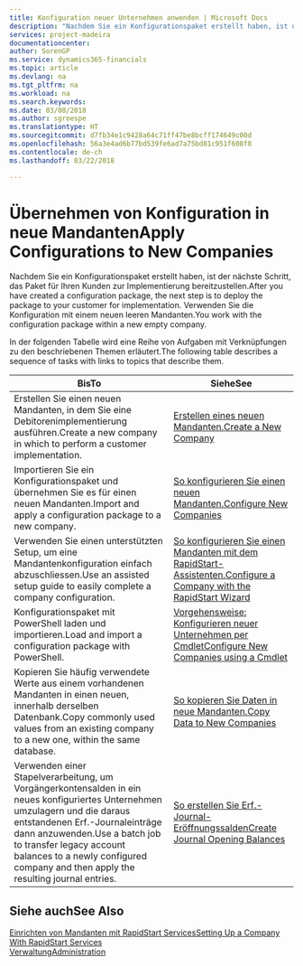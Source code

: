 ```yaml
---
title: Konfiguration neuer Unternehmen anwenden | Microsoft Docs
description: "Nachdem Sie ein Konfigurationspaket erstellt haben, ist der nächste Schritt, das Paket für Ihren Kunden zur Implementierung bereitzustellen. Verwenden Sie die Konfiguration mit einem neuen leeren Mandanten."
services: project-madeira
documentationcenter: 
author: SorenGP
ms.service: dynamics365-financials
ms.topic: article
ms.devlang: na
ms.tgt_pltfrm: na
ms.workload: na
ms.search.keywords: 
ms.date: 03/08/2018
ms.author: sgroespe
ms.translationtype: HT
ms.sourcegitcommit: d7fb34e1c9428a64c71ff47be8bcff174649c00d
ms.openlocfilehash: 56a3e4ad6b77bd539fe6ad7a75bd81c951f608f8
ms.contentlocale: de-ch
ms.lasthandoff: 03/22/2018

---
```

# <a name="apply-configurations-to-new-companies"></a><span data-ttu-id="f8f46-104">Übernehmen von Konfiguration in neue Mandanten</span><span class="sxs-lookup"><span data-stu-id="f8f46-104">Apply Configurations to New Companies</span></span>
<span data-ttu-id="f8f46-105">Nachdem Sie ein Konfigurationspaket erstellt haben, ist der nächste Schritt, das Paket für Ihren Kunden zur Implementierung bereitzustellen.</span><span class="sxs-lookup"><span data-stu-id="f8f46-105">After you have created a configuration package, the next step is to deploy the package to your customer for implementation.</span></span> <span data-ttu-id="f8f46-106">Verwenden Sie die Konfiguration mit einem neuen leeren Mandanten.</span><span class="sxs-lookup"><span data-stu-id="f8f46-106">You work with the configuration package within a new empty company.</span></span>  

 <span data-ttu-id="f8f46-107">In der folgenden Tabelle wird eine Reihe von Aufgaben mit Verknüpfungen zu den beschriebenen Themen erläutert.</span><span class="sxs-lookup"><span data-stu-id="f8f46-107">The following table describes a sequence of tasks with links to topics that describe them.</span></span>

|<span data-ttu-id="f8f46-108">**Bis**</span><span class="sxs-lookup"><span data-stu-id="f8f46-108">**To**</span></span>|<span data-ttu-id="f8f46-109">**Siehe**</span><span class="sxs-lookup"><span data-stu-id="f8f46-109">**See**</span></span>|  
|------------|-------------|  
|<span data-ttu-id="f8f46-110">Erstellen Sie einen neuen Mandanten, in dem Sie eine Debitorenimplementierung ausführen.</span><span class="sxs-lookup"><span data-stu-id="f8f46-110">Create a new company in which to perform a customer implementation.</span></span>|[<span data-ttu-id="f8f46-111">Erstellen eines neuen Mandanten.</span><span class="sxs-lookup"><span data-stu-id="f8f46-111">Create a New Company</span></span>](admin-how-to-create-a-new-company.md)|  
|<span data-ttu-id="f8f46-112">Importieren Sie ein Konfigurationspaket und übernehmen Sie es für einen neuen Mandanten.</span><span class="sxs-lookup"><span data-stu-id="f8f46-112">Import and apply a configuration package to a new company.</span></span>|[<span data-ttu-id="f8f46-113">So konfigurieren Sie einen neuen Mandanten.</span><span class="sxs-lookup"><span data-stu-id="f8f46-113">Configure New Companies</span></span>](admin-how-to-configure-new-companies.md)|  
|<span data-ttu-id="f8f46-114">Verwenden Sie einen unterstützten Setup, um eine Mandantenkonfiguration einfach abzuschliessen.</span><span class="sxs-lookup"><span data-stu-id="f8f46-114">Use an assisted setup guide to easily complete a company configuration.</span></span>|[<span data-ttu-id="f8f46-115">So konfigurieren Sie einen Mandanten mit dem RapidStart-Assistenten.</span><span class="sxs-lookup"><span data-stu-id="f8f46-115">Configure a Company with the RapidStart Wizard</span></span>](admin-how-to-configure-a-company-with-the-rapidstart-wizard.md)|
|<span data-ttu-id="f8f46-116">Konfigurationspaket mit PowerShell laden und importieren.</span><span class="sxs-lookup"><span data-stu-id="f8f46-116">Load and import a configuration package with PowerShell.</span></span>|[<span data-ttu-id="f8f46-117">Vorgehensweise: Konfigurieren neuer Unternehmen per Cmdlet</span><span class="sxs-lookup"><span data-stu-id="f8f46-117">Configure New Companies using a Cmdlet</span></span>](admin-how-to-configure-new-companies-using-a-cmdlet.md)|
|<span data-ttu-id="f8f46-118">Kopieren Sie häufig verwendete Werte aus einem vorhandenen Mandanten in einen neuen, innerhalb derselben Datenbank.</span><span class="sxs-lookup"><span data-stu-id="f8f46-118">Copy commonly used values from an existing company to a new one, within the same database.</span></span>|[<span data-ttu-id="f8f46-119">So kopieren Sie Daten in neue Mandanten.</span><span class="sxs-lookup"><span data-stu-id="f8f46-119">Copy Data to New Companies</span></span>](admin-how-to-copy-data-to-new-companies.md)|  
|<span data-ttu-id="f8f46-120">Verwenden einer Stapelverarbeitung, um Vorgängerkontensalden in ein neues konfiguriertes Unternehmen umzulagern und die daraus entstandenen Erf.-Journaleinträge dann anzuwenden.</span><span class="sxs-lookup"><span data-stu-id="f8f46-120">Use a batch job to transfer legacy account balances to a newly configured company and then apply the resulting journal entries.</span></span>|[<span data-ttu-id="f8f46-121">So erstellen Sie Erf.-Journal-Eröffnungssalden</span><span class="sxs-lookup"><span data-stu-id="f8f46-121">Create Journal Opening Balances</span></span>](admin-how-to-create-journal-opening-balances.md)|  

## <a name="see-also"></a><span data-ttu-id="f8f46-122">Siehe auch</span><span class="sxs-lookup"><span data-stu-id="f8f46-122">See Also</span></span>  
[<span data-ttu-id="f8f46-123">Einrichten von Mandanten mit RapidStart Services</span><span class="sxs-lookup"><span data-stu-id="f8f46-123">Setting Up a Company With RapidStart Services</span></span>](admin-set-up-a-company-with-rapidstart.md)  
[<span data-ttu-id="f8f46-124">Verwaltung</span><span class="sxs-lookup"><span data-stu-id="f8f46-124">Administration</span></span>](admin-setup-and-administration.md)


